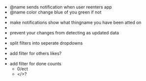 - @name sends notification when user reenters app
- @name color change blue of you green if not
-
- make notifications show what thingname you have been atted on
-
- prevent your changes from detecting as updated data
-
- split filters into seperate dropdowns
-
- add filter for others likes?
-
- add filter for done counts
  - 0/ect
  - </>?
